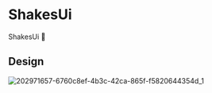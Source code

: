 # ShakesUi
ShakesUi 🧋

## Design
![202971657-6760c8ef-4b3c-42ca-865f-f5820644354d_1](https://user-images.githubusercontent.com/75839810/225293333-9d7adfc7-bbf9-44bc-95ab-415726cd2b35.jpg)
